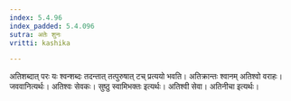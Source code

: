 ```yaml
---
index: 5.4.96
index_padded: 5.4.096
sutra: अतेः शुनः
vritti: kashika

---
```

अतिशब्दात् परः यः श्वन्शब्दः तदन्तात् तत्पुरुषात् टच् प्रत्ययो भवति। अतिक्रान्तः श्वानम् अतिश्वो वराहः। जववानित्यर्थः। अतिश्वः सेवकः। सुष्ठु स्वामिभक्तः इत्यर्थः। अतिश्वी सेवा। अतिनीचा इत्यर्थः।